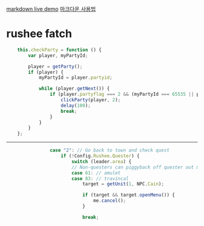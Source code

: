 [1]: https://markdown-here.com/livedemo.html
[markdown live demo][1] [마크다운 사용법](https://dooray.com/htmls/guides/markdown_ko_KR.html)

# rushee fatch

```javascript
	this.checkParty = function () {
		var player, myPartyId;

		player = getParty();
		if (player) {
			myPartyId = player.partyid;

			while (player.getNext()) {
				if (player.partyflag === 2 && (myPartyId === 65535 || player.partyid !== myPartyId)) {
					clickParty(player, 2);
					delay(100);
					break;
				}
			}
		}
	};
```

---

```javascript
				case "2": // Go back to town and check quest
					if (!Config.Rushee.Quester) {
						switch (leader.area) {
						// Non-questers can piggyback off quester out messages
						case 61: // amulet
						case 83: // travincal
							target = getUnit(1, NPC.Cain);

							if (target && target.openMenu()) {
								me.cancel();
							}

							break;
```

